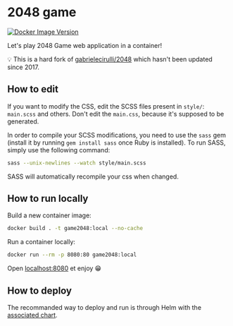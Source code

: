 # 2048 game

[![Docker Image Version](https://img.shields.io/docker/v/devprofr/game-2048?label=Docker)](https://hub.docker.com/r/devprofr/game-2048)

Let's play 2048 Game web application in a container!

💡 This is a hard fork of [gabrielecirulli/2048](https://github.com/gabrielecirulli/2048) which hasn't been updated since 2017.

## How to edit

If you want to modify the CSS, edit the SCSS files present in `style/`: `main.scss` and others. Don't edit the `main.css`, because it's supposed to be generated.

In order to compile your SCSS modifications, you need to use the `sass` gem (install it by running `gem install sass` once Ruby is installed). To run SASS, simply use the following command:

```bash
sass --unix-newlines --watch style/main.scss
```

SASS will automatically recompile your css when changed.

## How to run locally

Build a new container image:

```bash
docker build . -t game2048:local --no-cache
```

Run a container locally:

```bash
docker run --rm -p 8080:80 game2048:local
```

Open [localhost:8080](http://localhost:8080) et enjoy 😁

## How to deploy

The recommanded way to deploy and run is through Helm with the [associated chart](https://github.com/devpro/helm-charts/tree/main/charts/game-2048).
